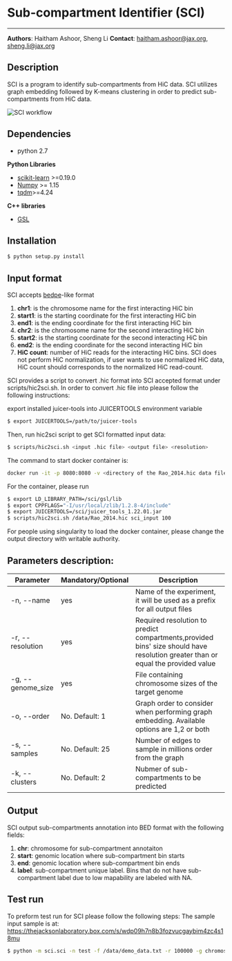 # **Sub-compartment Identifier (SCI)**
--------------

**Authors**: Haitham Ashoor, Sheng Li  **Contact**: haitham.ashoor@jax.org, sheng.li@jax.org


## Description 
SCI is a program to identify sub-compartments from HiC data. SCI utilizes graph embedding followed by K-means clustering in order to predict sub-compartments from HiC data. 

![SCI workflow](images/sci.jpg)

## Dependencies
* python 2.7

**Python Libraries**
* [scikit-learn] >=0.19.0 
* [Numpy] >= 1.15
* [tqdm]>=4.24

**C++ libraries**
* [GSL]

## Installation 

```sh
$ python setup.py install
```
## Input format

SCI accepts [bedpe](https://bedtools.readthedocs.io/en/latest/content/general-usage.html#bedpe-format)-like format

1. **chr1**: is the chromosome name for the first interacting HiC bin
2. **start1**: is the starting coordinate for the first interacting HiC bin
3. **end1**: is the ending coordinate for the first interacting HiC bin
4. **chr2**: is the chromosome name for the second interacting HiC bin
5. **start2**: is the starting coordinate for the second interacting HiC bin
6. **end2**: is the ending coordinate for the second interacting HiC bin
7. **HiC count**: number of HiC reads for the interacting HiC bins. SCI does not perform HiC normalization, if user wants to use normalized HiC data, HiC count should corresponds to the normalized HiC read-count. 

SCI provides a script to convert .hic format into SCI accepted format under scripts/hic2sci.sh. 
In order to convert .hic file into please follow the following instructions:

export installed juicer-tools into JUICERTOOLS environment variable 

```sh
$ export JUICERTOOLS=/path/to/juicer-tools
```

Then, run hic2sci script to get SCI formatted input data:

```sh
$ scripts/hic2sci.sh <input .hic file> <output file> <resolution> 
```

The command to start docker container is:

```sh
docker run -it -p 8080:8080 -v <directory of the Rao_2014.hic data file>:/data yuz12012/sci_container:latest
```
For the container, please run
```sh
$ export LD_LIBRARY_PATH=/sci/gsl/lib
$ export CPPFLAGS="-I/usr/local/zlib/1.2.8-4/include"
$ export JUICERTOOLS=/sci/juicer_tools_1.22.01.jar
$ scripts/hic2sci.sh /data/Rao_2014.hic sci_input 100
```
For people using singularity to load the docker container, please change the output directory with writable authority.
## Parameters description:


Parameter | Mandatory/Optional | Description
--------------|---------------------------|----------------
-n, --name| yes| Name of the experiment, it will be used as a prefix for all output files
-r, --resolution| yes| Required resolution to predict compartments,provided bins' size should have resolution greater than or equal the provided value
-g, --genome_size| yes|File containing chromosome sizes of the target genome
-o, --order| No. Default: 1| Graph order to consider when performing graph embedding. Available options are 1,2 or both
-s, --samples| No. Default: 25| Number of edges to sample in millions order from the graph
-k, --clusters| No. Default: 2| Nubmer of sub-compartments to be predicted

## Output  

SCI output sub-compartments annotation into BED format with the following fields: 

1. **chr**: chromosome for sub-compartment annotaiton
2. **start**: genomic location where sub-compartment bin starts
3. **end**: genomic location where sub-compartment bin ends
4. **label**: sub-compartment unique label. Bins that do not have sub-compartment label due to low mapability are labeled with NA. 


## Test run
To preform test run for SCI please follow the following steps:
The sample input sample is at: https://thejacksonlaboratory.box.com/s/wdp09h7n8b3fozvucgaybim4zc4s18mu

```sh
$ python -m sci.sci -n test -f /data/demo_data.txt -r 100000 -g chromosome_sizes/hg19.chrom.sizes -o both -s 1 -k 5
``` 

[scikit-learn]: http://scikit-learn.org/stable/
[Numpy]: http://www.numpy.org/
[tqdm]: https://pypi.org/project/tqdm/
[GSL]:  http://www.gnu.org/software/gsl/